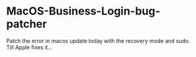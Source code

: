 # MacOS-Business-Login-bug-patcher
Patch the error in macos update today with the recovery mode and sudo. Till Apple fixes it...
